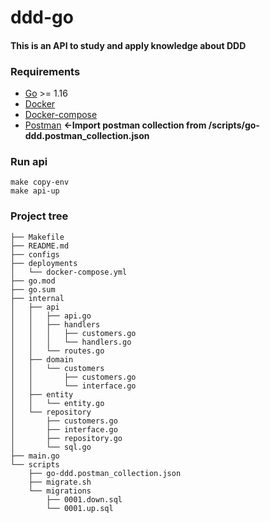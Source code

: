 # ddd-go

#### This is an API to study and apply knowledge about DDD

### Requirements
* [Go](https://golang.org/doc/install) >= 1.16
* [Docker](https://docs.docker.com/get-docker/)
* [Docker-compose](https://docs.docker.com/compose/)
* [Postman](https://www.postman.com/downloads/) <b><-Import postman collection from /scripts/go-ddd.postman_collection.json</b>

### Run api
```
make copy-env
make api-up
```

### Project tree
````
├── Makefile
├── README.md
├── configs
├── deployments
│   └── docker-compose.yml
├── go.mod
├── go.sum
├── internal
│   ├── api
│   │   ├── api.go
│   │   ├── handlers
│   │   │   ├── customers.go
│   │   │   └── handlers.go
│   │   └── routes.go
│   ├── domain
│   │   └── customers
│   │       ├── customers.go
│   │       └── interface.go
│   ├── entity
│   │   └── entity.go
│   └── repository
│       ├── customers.go
│       ├── interface.go
│       ├── repository.go
│       └── sql.go
├── main.go
└── scripts
    ├── go-ddd.postman_collection.json
    ├── migrate.sh
    └── migrations
        ├── 0001.down.sql
        └── 0001.up.sql
````
